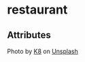 # restaurant

## Attributes

Photo by <a href="https://unsplash.com/@_k8_?utm_content=creditCopyText&utm_medium=referral&utm_source=unsplash">K8</a> on <a href="https://unsplash.com/photos/sWEpcc0Rm0U?utm_content=creditCopyText&utm_medium=referral&utm_source=unsplash">Unsplash</a>

#
